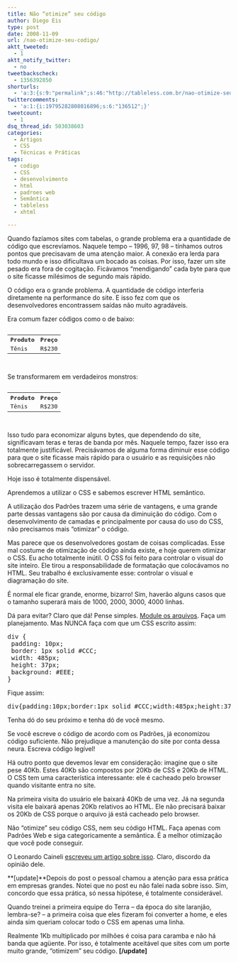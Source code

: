 ```yaml
---
title: Não “otimize” seu código
author: Diego Eis
type: post
date: 2008-11-09
url: /nao-otimize-seu-codigo/
aktt_tweeted:
  - 1
aktt_notify_twitter:
  - no
tweetbackscheck:
  - 1356392850
shorturls:
  - 'a:3:{s:9:"permalink";s:46:"http://tableless.com.br/nao-otimize-seu-codigo";s:7:"tinyurl";s:26:"http://tinyurl.com/3atkpd9";s:4:"isgd";s:19:"http://is.gd/1quHZz";}'
twittercomments:
  - 'a:1:{i:19795282808016896;s:6:"136512";}'
tweetcount:
  - 1
dsq_thread_id: 503038603
categories:
  - Artigos
  - CSS
  - Técnicas e Práticas
tags:
  - codigo
  - CSS
  - desenvolvimento
  - html
  - padroes web
  - Semântica
  - tableless
  - xhtml

---
```

Quando fazíamos sites com tabelas, o grande problema era a quantidade de código que escrevíamos. Naquele tempo – 1996, 97, 98 – tínhamos outros pontos que precisavam de uma atenção maior. A conexão era lerda para todo mundo e isso dificultava um bocado as coisas. Por isso, fazer um site pesado era fora de cogitação. Ficávamos “mendigando” cada byte para que o site ficasse milésimos de segundo mais rápido.<!--more-->

O código era o grande problema. A quantidade de código interferia diretamente na performance do site. E isso fez com que os desenvolvedores encontrassem saídas não muito agradáveis.

Era comum fazer códigos como o de baixo:

<pre lang="html" line="1"><table>
  <tr>
    <th>
      Produto
    </th>
       
    
    <th>
      Preço
    </th>
     
  </tr>
   
  
  <tr>
    <td>
      Tênis
    </td>
       
    
    <td>
      R$230
    </td>
     
  </tr>
  
</table>
</pre>

Se transformarem em verdadeiros monstros:

<pre lang="1"><table>
  <tr>
    <th>
      Produto
    </th>
    
    <th>
      Preço
    </th>
  </tr>
  
  <tr>
    <td>
      Tênis
    </td>
    
    <td>
      R$230
    </td>
  </tr>
</table>
</pre>

Isso tudo para economizar alguns bytes, que dependendo do site, significavam teras e teras de banda por mês. Naquele tempo, fazer isso era totalmente justificável. Precisávamos de alguma forma diminuir esse código para que o site ficasse mais rápido para o usuário e as requisições não sobrecarregassem o servidor.

Hoje isso é totalmente dispensável.

Aprendemos a utilizar o CSS e sabemos escrever HTML semântico.
  
A utilização dos Padrões trazem uma série de vantagens, e uma grande parte dessas vantagens são por causa da diminuição do código. Com o desenvolvimento de camadas e principalmente por causa do uso do CSS, não precisamos mais “otimizar” o código.

Mas parece que os desenvolvedores gostam de coisas complicadas. Esse mal costume de otimização de código ainda existe, e hoje querem otimizar o CSS. Eu acho totalmente inútil. O CSS foi feito para controlar o visual do site inteiro. Ele tirou a responsabilidade de formatação que colocávamos no HTML. Seu trabalho é exclusivamente esse: controlar o visual e diagramação do site.
  
É normal ele ficar grande, enorme, bizarro! Sim, haverão alguns casos que o tamanho superará mais de 1000, 2000, 3000, 4000 linhas.
  
Dá para evitar? Claro que dá! Pense simples. [Module os arquivos][1]. Faça um planejamento. Mas NUNCA faça com que um CSS escrito assim:

<pre lang="css" line="1">div {
 padding: 10px;
 border: 1px solid #CCC;
 width: 485px;
 height: 37px;
 background: #EEE;
}
</pre>

Fique assim:

<pre lang="css" line="1">div{padding:10px;border:1px solid #CCC;width:485px;height:37px;background:#EEE}
</pre>

Tenha dó do seu próximo e tenha dó de você mesmo.

Se você escreve o código de acordo com os Padrões, já economizou código suficiente. Não prejudique a manutenção do site por conta dessa neura. Escreva código legível!

Há outro ponto que devemos levar em consideração: imagine que o site pese 40Kb. Estes 40Kb são compostos por 20Kb de CSS e 20Kb de HTML. O CSS tem uma característica interessante: ele é cacheado pelo browser quando visitante entra no site.
  
Na primeira visita do usuário ele baixará 40Kb de uma vez. Já na segunda visita ele baixará apenas 20Kb relativos ao HTML. Ele não precisará baixar os 20Kb de CSS porque o arquivo já está cacheado pelo browser.

Não “otimize” seu código CSS, nem seu código HTML. Faça apenas com Padrões Web e siga categoricamente a semântica. É a melhor otimização que você pode conseguir.

O Leonardo Caineli [escreveu um artigo sobre isso][2]. Claro, discordo da opinião dele.

**[update]**Depois do post o pessoal chamou a atenção para essa prática em empresas grandes. Notei que no post eu não falei nada sobre isso. Sim, concordo que essa prática, só nessa hipótese, é totalmente considerável.

Quando treinei a primeira equipe do Terra &#8211; da época do site laranjão, lembra-se? &#8211; a primeira coisa que eles fizeram foi converter a home, e eles ainda sim queriam colocar todo o CSS em apenas uma linha. 

Realmente 1Kb multiplicado por milhões é coisa para caramba e não há banda que agüente. Por isso, é totalmente aceitável que sites com um porte muito grande, &#8220;otimizem&#8221; seu código. **[/update]**

 [1]: http://tableless.com.br/modulando-o-css "Modulação de CSS"
 [2]: http://leonardocaineli.com.br/dicas-para-otimizar-seu-css/
